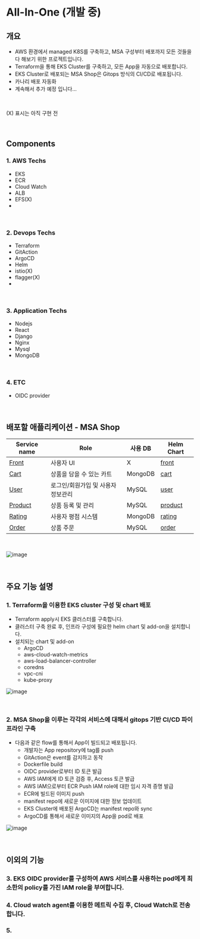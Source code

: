# All-In-One (개발 중)

## 개요
- AWS 환경에서 managed K8S를 구축하고, MSA 구성부터 배포까지 모든 것들을 다 해보기 위한 프로젝트입니다. 
- Terraform을 통해 EKS Cluster를 구축하고, 모든 App을 자동으로 배포합니다.
- EKS Cluster로 배포되는 MSA Shop은 Gitops 방식의 CI/CD로 배포됩니다.
- 카나리 배포 자동화 
- 계속해서 추가 예정 입니다...

<br/>

(X) 표시는 아직 구현 전

<br/>

## Components
### 1. AWS Techs
- EKS
- ECR
- Cloud Watch
- ALB
- EFS(X)
- 

<br/>

### 2. Devops Techs
- Terraform 
- GitAction
- ArgoCD
- Helm
- istio(X)
- flagger(X)
- 

<br/>

### 3. Application Techs 
- Nodejs 
- React
- Django
- Nginx
- Mysql
- MongoDB

<br/>

### 4. ETC
- OIDC provider

<br/>


## 배포할 애플리케이션 - MSA Shop

|Service name| Role | 사용 DB | Helm Chart | 
|---|---|---|---|
| [Front](https://github.com/sjoh0704/All-In-One-Front) | 사용자 UI | X | [front](https://github.com/sjoh0704/All-In-One/tree/master/chart/front) |
| [Cart](https://github.com/sjoh0704/All-In-One-Cart) | 상품을 담을 수 있는 카트 | MongoDB | [cart](https://github.com/sjoh0704/All-In-One/tree/master/chart/cart) |
| [User](https://github.com/sjoh0704/All-In-One-User) | 로그인/회원가입 및 사용자 정보관리 | MySQL | [user](https://github.com/sjoh0704/All-In-One/tree/master/chart/user) |
| [Product](https://github.com/sjoh0704/All-In-One-Product) | 상품 등록 및 관리 | MySQL | [product](https://github.com/sjoh0704/All-In-One/tree/master/chart/product) |
| [Rating](https://github.com/sjoh0704/All-In-One-Rating) | 사용자 평점 시스템 | MongoDB | [rating](https://github.com/sjoh0704/All-In-One/tree/master/chart/rating) |
| [Order](https://github.com/sjoh0704/All-In-One-Order) | 상품 주문 | MySQL | [order](https://github.com/sjoh0704/All-In-One/tree/master/chart/order) |

<br/>

![image](https://user-images.githubusercontent.com/66519046/170871601-53ca73dd-c345-416e-87aa-d91946199b5e.png)

<br/>

## 주요 기능 설명 
### 1. Terraform을 이용한 EKS cluster 구성 및 chart 배포
- Terraform apply시 EKS 클러스터를 구축합니다.
- 클러스터 구축 완료 후, 인프라 구성에 필요한 helm chart 및 add-on을 설치합니다. 
- 설치되는 chart 및 add-on
    - ArgoCD
    - aws-cloud-watch-metrics
    - aws-load-balancer-controller
    - coredns
    - vpc-cni
    - kube-proxy


![image](https://user-images.githubusercontent.com/66519046/170867231-e1cb615b-a932-4576-8f46-715c5b04191f.png)

<br/>


### 2. MSA Shop을 이루는 각각의 서비스에 대해서 gitops 기반 CI/CD 파이프라인 구축
- 다음과 같은 flow를 통해서 App이 빌드되고 배포됩니다.
    - 개발자는 App repository에 tag를 push
    - GitAction은 event를 감지하고 동작
    - Dockerfile build
    - OIDC provider로부터 ID 토큰 발급
    - AWS IAM에게 ID 토큰 검증 후, Access 토큰 발급
    - AWS IAM으로부터 ECR Push IAM role에 대한 임시 자격 증명 발급
    - ECR에 빌드된 이미지 push
    - manifest repo에 새로운 이미지에 대한 정보 업데이트
    - EKS Cluster에 배포된 ArgoCD는 manifest repo와 sync
    - ArgoCD를 통해서 새로운 이미지의 App을 pod로 배포 

![image](https://user-images.githubusercontent.com/66519046/170866388-b4246524-b86d-460d-b0bf-eb40da51b05c.png)


<br/>


## 이외의 기능
### 3. EKS OIDC provider를 구성하여 AWS 서비스를 사용하는 pod에게 최소한의 policy를 가진 IAM role을 부여합니다. 
### 4. Cloud watch agent를 이용한 메트릭 수집 후, Cloud Watch로 전송합니다.
### 5.  